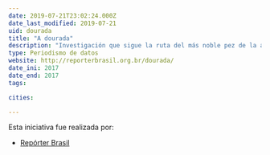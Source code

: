 ```yaml
---
date: 2019-07-21T23:02:24.000Z
date_last_modified: 2019-07-21
uid: dourada
title: "A dourada"
description: "Investigación que sigue la ruta del más noble pez de la amazonia. fundamental para la economía local, el pez la dorada esta amenazada."
type: Periodismo de datos
website: http://reporterbrasil.org.br/dourada/
date_ini: 2017
date_end: 2017
tags:

cities: 

---
```


Esta iniciativa fue realizada por:

- [Repórter Brasil](/i/reporter-brasil.html)
